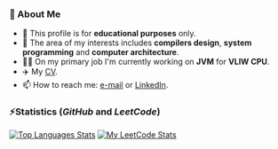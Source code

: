 ### 👦 About Me
- 🔭 This profile is for **educational purposes** only.
- 🌱 The area of my interests includes **compilers design**, **system programming** and **computer architecture**.
- 👨‍💻 On my primary job I'm currently working on **JVM** for **VLIW CPU**.
- ✈️ My [CV](https://github.com/xp10rd/xp10rd/blob/main/agafiyatullin-cv.pdf).
- 📫 How to reach me: [e-mail](mailto:albert.gafiyatullin@outlook.com) or [LinkedIn](https://www.linkedin.com/in/albert-gafiyatullin/).

### ⚡Statistics (_GitHub_ and _LeetCode_)
[![Top Languages Stats](https://github-readme-stats.vercel.app/api/top-langs/?username=xp10rd&layout=compact)](https://github.com/xp10rd)
[![My LeetCode Stats](https://leetcode-stats-six.vercel.app/api?username=agafiyatullin)](https://leetcode.com/agafiyatullin/)
